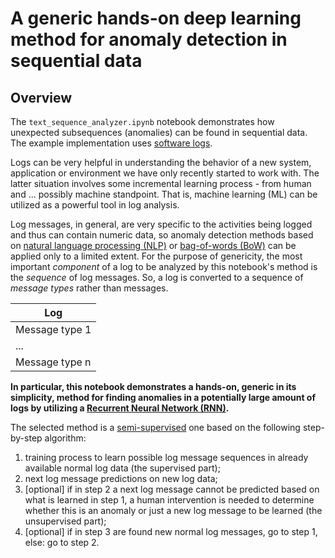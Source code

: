 # A generic hands-on deep learning method for anomaly detection in sequential data

## Overview

The `text_sequence_analyzer.ipynb` notebook demonstrates how unexpected subsequences (anomalies) can be found in sequential data. The example implementation uses [software logs](https://en.m.wikipedia.org/wiki/Logging_(computing)).

Logs can be very helpful in understanding the behavior of a new system, application or environment we have only recently started to work with. The latter situation involves some incremental learning process - from human and ... possibly machine standpoint. That is, machine learning (ML) can be utilized as a powerful tool in log analysis.

Log messages, in general, are very specific to the activities being logged and thus can contain numeric data, so anomaly detection methods based on [natural language processing (NLP)](https://en.wikipedia.org/wiki/Natural_language_processing) or [bag-of-words (BoW)](https://en.wikipedia.org/wiki/Bag-of-words_model) can be applied only to a limited extent. For the purpose of genericity, the most important *component* of a log to be analyzed by this notebook's method is the *sequence* of log messages. So, a log is converted to a sequence of *message types* rather than messages.

|  Log             |
|------------------|
|  Message type 1  |
|  ...             |
|  Message type n  |

**In particular, this notebook demonstrates a hands-on, generic in its simplicity, method for finding anomalies in a potentially large amount of logs by utilizing a [Recurrent Neural Network (RNN)](https://en.m.wikipedia.org/wiki/Recurrent_neural_network).**

The selected method is a [semi-supervised](https://en.wikipedia.org/wiki/Weak_supervision) one based on the following step-by-step algorithm:
1. training process to learn possible log message sequences in already available normal log data (the supervised part);
2. next log message predictions on new log data;
3. [optional] if in step 2 a next log message cannot be predicted based on what is learned in step 1, a human intervention is needed to determine whether this is an anomaly or just a new log message to be learned (the unsupervised part);
4. [optional] if in step 3 are found new normal log messages, go to step 1, else: go to step 2.
